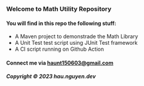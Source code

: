 ### Welcome to Math Utility Repository

#### You will find in this repo the following stuff:

- A Maven project to demonstrade the Math Library
- A Unit Test test script using JUnit Test framework
- A CI script running on Github Action

#### Connect me via haunt150603@gmail.com

##### Copyright &#169; 2023 hau.nguyen.dev
